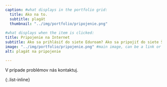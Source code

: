 ```yaml
---
caption: #what displays in the portfolio grid:
  title: Ako na to.
  subtitle: plagát
  thumbnail: "../img/portfolio/pripojenie.png"
  
#what displays when the item is clicked:
title: Pripojenie na Internet
subtitle: Ako sa prihlásiť do siete Eduroam? Ako sa pripojiť do siete ŠDaJ?
image: "../img/portfolio/pripojenie.png" #main image, can be a link or a file in assets/img/portfolio
alt: plagát na pripojenie

---
```

V prípade problémov nás kontaktuj.

{:.list-inline}
